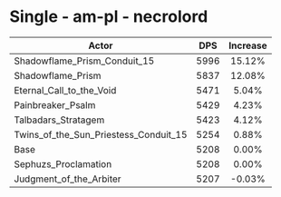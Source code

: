 # Single - am-pl - necrolord
| Actor | DPS | Increase |
|---|:---:|:---:|
|Shadowflame_Prism_Conduit_15|5996|15.12%|
|Shadowflame_Prism|5837|12.08%|
|Eternal_Call_to_the_Void|5471|5.04%|
|Painbreaker_Psalm|5429|4.23%|
|Talbadars_Stratagem|5423|4.12%|
|Twins_of_the_Sun_Priestess_Conduit_15|5254|0.88%|
|Base|5208|0.00%|
|Sephuzs_Proclamation|5208|0.00%|
|Judgment_of_the_Arbiter|5207|-0.03%|
